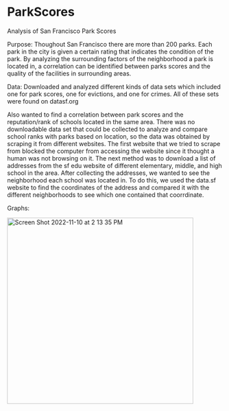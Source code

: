 # ParkScores
Analysis of San Francisco Park Scores

Purpose:
Thoughout San Francisco there are more than 200 parks. Each park in the city is given a certain rating that indicates the condition of the park. By analyzing the surrounding factors of the neighborhood a park is located in, a correlation can be identified between parks scores and the quality of the facilities in surrounding areas.

Data:
Downloaded and analyzed different kinds of data sets which included one for park scores, one for evictions, and one for crimes. All of these sets were found on datasf.org

Also wanted to find a correlation between park scores and the reputation/rank of schools located in the same area.
There was no downloadable data set that could be collected to analyze and compare school ranks with parks based on location, so the data was obtained by scraping it from different websites. 
The first website that we tried to scrape from blocked the computer from accessing the website since it thought a human was not browsing on it. 
The next method was to download a list of addresses from the sf edu website of different elementary, middle, and high school in the area. After collecting the addresses, we wanted to see the neighborhood each school was located in. To do this, we used the data.sf website to find the coordinates of the address and compared it with the different neighborhoods to see which one contained that coorrdinate.




Graphs:


<img width="434" alt="Screen Shot 2022-11-10 at 2 13 35 PM" src="https://user-images.githubusercontent.com/90660851/201217102-6c0cd224-de1d-4bc2-bd86-d24d6a606940.png">
